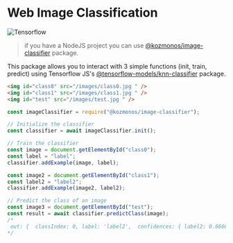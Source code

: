 # Web Image Classification

![Tensorflow](https://www.gstatic.com/devrel-devsite/prod/v05e7bfbff49f105125b8b594f3a652493da8c30b69bf85fd5d75c6ab4f13a57e/tensorflow/images/lockup.svg)

> if you have a NodeJS project you can use [@kozmonos/image-classifier](https://www.npmjs.com/package/@kozmonos/image-classifier) package.

This package allows you to interact with 3 simple functions (init, train, predict) using Tensorflow JS's [@tensorflow-models/knn-classifier](https://www.npmjs.com/package/@tensorflow-models/knn-classifier) package.

```html
<img id="class0" src="/images/class0.jpg " />
<img id="class1" src="/images/class1.jpg " />
<img id="test" src="/images/test.jpg " />
```

```javascript
const imageClassifier = require("@kozmonos/image-classifier");

// Initialize the classifier
const classifier = await imageClassifier.init();

// Train the classifier
const image = document.getElementById("class0");
const label = "label";
classifier.addExample(image, label);

const image2 = document.getElementById("class1");
const label2 = "label2";
classifier.addExample(image2, label2);

// Predict the class of an image
const image3 = document.getElementById("test");
const result = await classifier.predictClass(image);
/*
 out: {  classIndex: 0, label: 'label2',  confidences: { label2: 0.6666666666666666, label: 0.3333333333333333 } }
*/
```
